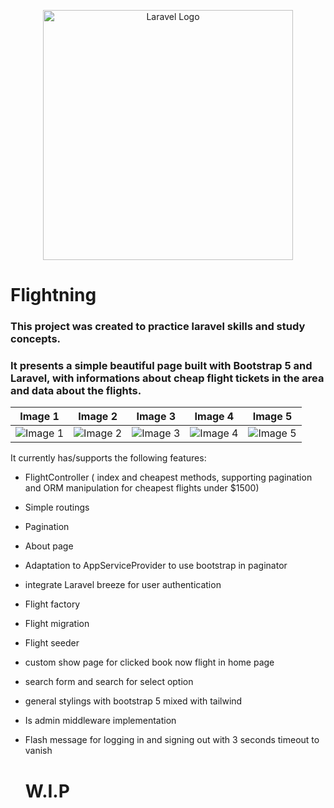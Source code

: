 <p align="center"><a href="https://laravel.com" target="_blank"><img src="https://raw.githubusercontent.com/laravel/art/master/logo-lockup/5%20SVG/2%20CMYK/1%20Full%20Color/laravel-logolockup-cmyk-red.svg" width="400" alt="Laravel Logo"></a></p>

# Flightning

### This project was created to practice laravel skills and study concepts.
### It presents a simple beautiful page built with Bootstrap 5 and Laravel, with informations about cheap flight tickets in the area and data about the flights.


| Image 1 | Image 2 | Image 3 | Image 4 | Image 5
|---------|---------|---------|---------|--------|
| ![Image 1](https://github.com/luizfellips/flightning/assets/110192027/8950641c-39ff-4ccc-a2d5-06b61de7f844) | ![Image 2](https://github.com/luizfellips/flightning/assets/110192027/618471f6-96e9-4f68-b317-512941dc23ad) | ![Image 3](https://github.com/luizfellips/flightning/assets/110192027/31c59d74-fef1-44b9-87ff-d6a915e9721d) | ![Image 4](https://github.com/luizfellips/flightning/assets/110192027/6a6ae4cd-fa33-4b23-8687-59946dd877ab) | ![Image 5](https://github.com/luizfellips/flightning/assets/110192027/9e34689a-821b-4cce-be89-bb8962167b77)


It currently has/supports the following features:

- FlightController ( index and cheapest methods, supporting pagination and ORM manipulation for cheapest flights under $1500)
- Simple routings
- Pagination
- About page
- Adaptation to AppServiceProvider to use bootstrap in paginator
- integrate Laravel breeze for user authentication
- Flight factory
- Flight migration
- Flight seeder
- custom show page for clicked book now flight in home page
- search form and search for select option
- general stylings with bootstrap 5 mixed with tailwind
- Is admin middleware implementation
- Flash message for logging in and signing out with 3 seconds timeout to vanish
  

  # W.I.P
